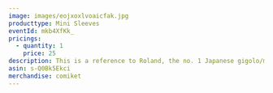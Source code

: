 ```yaml
---
image: images/eojxoxlvoaicfak.jpg
producttype: Mini Sleeves
eventId: mkb4XfKk_
pricings:
  - quantity: 1
    price: 25
description: This is a reference to Roland, the no. 1 Japanese gigolo/male prostitute
asin: s-Q0Bk5Ekci
merchandise: comiket
---
```

